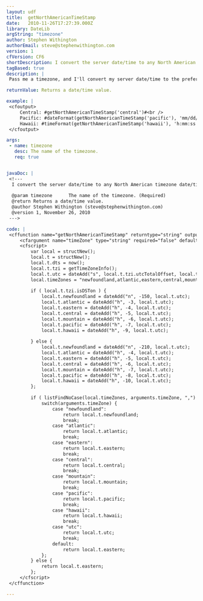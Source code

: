 ```yaml
---
layout: udf
title:  getNorthAmericanTimeStamp
date:   2010-11-26T17:27:39.000Z
library: DateLib
argString: "timezone"
author: Stephen Withington
authorEmail: steve@stephenwithington.com
version: 1
cfVersion: CF6
shortDescription: I convert the server date/time to any North American timezone date/timestamp.
tagBased: true
description: |
 Pass me a timezone, and I'll convert my server date/time to the preferred timezone's date/time and pass it back to you.

returnValue: Returns a date/time value.

example: |
 <cfoutput>
     Central: #getNorthAmericanTimeStamp('central')#<br />
     Pacific: #dateFormat(getNorthAmericanTimeStamp('pacific'), 'mm/dd/yyyy')#<br />
     Hawaii: #timeFormat(getNorthAmericanTimeStamp('hawaii'), 'h:mm:ss tt')#
 </cfoutput>

args:
 - name: timezone
   desc: The name of the timezone.
   req: true


javaDoc: |
 <!---
  I convert the server date/time to any North American timezone date/timestamp.
  
  @param timezone      The name of the timezone. (Required)
  @return Returns a date/time value. 
  @author Stephen Withington (steve@stephenwithington.com) 
  @version 1, November 26, 2010 
 --->

code: |
 <cffunction name="getNorthAmericanTimeStamp" returntype="string" output="false" access="remote">
     <cfargument name="timeZone" type="string" required="false" default="central" />
     <cfscript>        
         var local = structNew();
         local.t = structNew();
         local.t.dts = now();
         local.t.tzi = getTimeZoneInfo();
         local.t.utc = dateAdd("s", local.t.tzi.utcTotalOffset, local.t.dts);
         local.timeZones = "newfoundland,atlantic,eastern,central,mountain,pacific,hawaii,utc";
 
         if ( local.t.tzi.isDSTon ) {
             local.t.newfoundland = dateAdd("n", -150, local.t.utc);            
             local.t.atlantic = dateAdd("h", -3, local.t.utc);
             local.t.eastern = dateAdd("h", -4, local.t.utc);
             local.t.central = dateAdd("h", -5, local.t.utc);
             local.t.mountain = dateAdd("h", -6, local.t.utc);
             local.t.pacific = dateAdd("h", -7, local.t.utc);
             local.t.hawaii = dateAdd("h", -9, local.t.utc);    
 
         } else {
             local.t.newfoundland = dateAdd("n", -210, local.t.utc);
             local.t.atlantic = dateAdd("h", -4, local.t.utc);
             local.t.eastern = dateAdd("h", -5, local.t.utc);
             local.t.central = dateAdd("h", -6, local.t.utc);
             local.t.mountain = dateAdd("h", -7, local.t.utc);
             local.t.pacific = dateAdd("h", -8, local.t.utc);
             local.t.hawaii = dateAdd("h", -10, local.t.utc);
         };
                     
         if ( listFindNoCase(local.timeZones, arguments.timeZone, ",") ) {
             switch(arguments.timeZone) {
                 case "newfoundland":
                     return local.t.newfoundland;
                     break;
                 case "atlantic":
                     return local.t.atlantic;
                     break;
                 case "eastern":
                     return local.t.eastern;
                     break;
                 case "central":
                     return local.t.central;
                     break;
                 case "mountain":
                     return local.t.mountain;
                     break;
                 case "pacific":
                     return local.t.pacific;
                     break;
                 case "hawaii":
                     return local.t.hawaii;
                     break;
                 case "utc":
                     return local.t.utc;
                     break;
                 default:
                     return local.t.eastern;
             };
         } else {
             return local.t.eastern;
         };    
     </cfscript>
 </cffunction>

---
```


